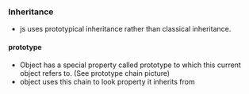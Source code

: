 ### Inheritance
- js uses prototypical inheritance rather than classical inheritance.
#### prototype
- Object has a special property called prototype to which this current object refers to. (See prototype chain picture)
- object uses this chain to look property it inherits from
